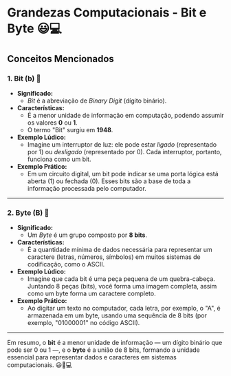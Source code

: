 # Grandezas Computacionais - Bit e Byte 😃💻

## Conceitos Mencionados

### 1. Bit (b) 🔢
- **Significado:**  
  - *Bit* é a abreviação de *Binary Digit* (dígito binário).
- **Características:**  
  - É a menor unidade de informação em computação, podendo assumir os valores **0** ou **1**.
  - O termo "Bit" surgiu em **1948**.
- **Exemplo Lúdico:**  
  - Imagine um interruptor de luz: ele pode estar *ligado* (representado por 1) ou *desligado* (representado por 0). Cada interruptor, portanto, funciona como um bit.
- **Exemplo Prático:**  
  - Em um circuito digital, um bit pode indicar se uma porta lógica está aberta (1) ou fechada (0). Esses bits são a base de toda a informação processada pelo computador.

---

### 2. Byte (B) 💾
- **Significado:**  
  - Um *Byte* é um grupo composto por **8 bits**.
- **Características:**  
  - É a quantidade mínima de dados necessária para representar um caractere (letras, números, símbolos) em muitos sistemas de codificação, como o ASCII.
- **Exemplo Lúdico:**  
  - Imagine que cada bit é uma peça pequena de um quebra-cabeça. Juntando 8 peças (bits), você forma uma imagem completa, assim como um byte forma um caractere completo.
- **Exemplo Prático:**  
  - Ao digitar um texto no computador, cada letra, por exemplo, o "A", é armazenada em um byte, usando uma sequência de 8 bits (por exemplo, "01000001" no código ASCII).

---

Em resumo, o **bit** é a menor unidade de informação — um dígito binário que pode ser 0 ou 1 —, e o **byte** é a união de 8 bits, formando a unidade essencial para representar dados e caracteres em sistemas computacionais. 😃🔢💻